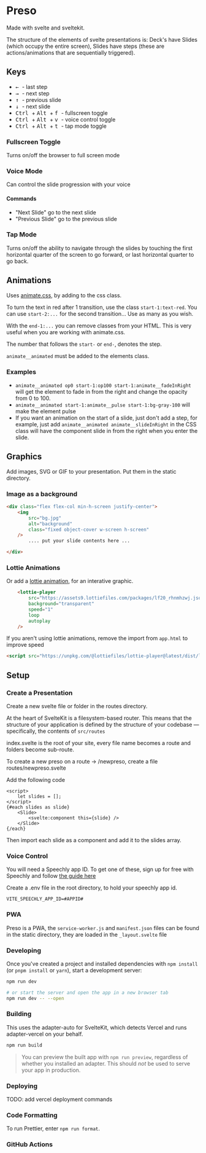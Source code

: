 # Preso

Made with svelte and sveltekit.

The structure of the elements of svelte presentations is: Deck's have Slides (which occupy the entire screen), Slides have steps (these are actions/animations that are sequentially triggered).


## Keys
- <kbd> &#8592; </kbd> - last step
- <kbd> &#8594; </kbd> - next step
- <kbd> &#8593; </kbd> -  previous slide
- <kbd> &#8595; </kbd> - next slide
- <kbd> Ctrl </kbd> + <kbd> Alt </kbd> + <kbd> f </kbd> - fullscreen toggle
- <kbd> Ctrl </kbd> + <kbd> Alt </kbd> + <kbd> v </kbd> - voice control toggle
- <kbd> Ctrl </kbd> + <kbd> Alt </kbd> + <kbd> t </kbd> - tap mode toggle

### Fullscreen Toggle
Turns on/off the browser to full screen mode

### Voice Mode
Can control the slide progression with your voice

#### Commands
- "Next Slide" go to the next slide
- "Previous Slide" go to the previous slide

### Tap Mode
Turns on/off the ability to navigate through the slides by touching the first horizontal quarter of the screen to go forward, or last horizontal quarter to go back.

## Animations 
Uses [animate.css](https://animate.style/), by adding to the css class.

To turn the text in red after 1 transition, use the class `start-1:text-red`. You can use `start-2:...` for the second transition... Use as many as you wish.

With the `end-1:...` you can remove classes from your HTML. This is very useful when you are working with animate.css.

The number that follows the `start-` or `end-`, denotes the step.

`animate__animated` must be added to the elements class.
### Examples 
- `animate__animated op0 start-1:op100 start-1:animate__fadeInRight` will get the element to fade in from the right and change the opacity from 0 to 100.
- `animate__animated start-1:animate__pulse start-1:bg-gray-100` will make the element pulse
- If you want an animation on the start of a slide, just don't add a step, for example, just add `animate__animated animate__slideInRight` in the CSS class will have the component slide in from the right when you enter the slide.
## Graphics
Add images, SVG or GIF to your presentation. Put them in the static directory.
### Image as a background

```html
<div class="flex flex-col min-h-screen justify-center">
    <img
        src="bg.jpg"
        alt="background"
        class="fixed object-cover w-screen h-screen"
    />
        .... put your slide contents here ...

</div>
```
### Lottie Animations
Or add a [lottie animation](https://lottiefiles.com/), for an interative graphic.
```html
    <lottie-player
        src="https://assets9.lottiefiles.com/packages/lf20_rhnmhzwj.json"
        background="transparent"
        speed="1"
        loop
        autoplay
    />
```

If you aren't using lottie animations, remove the import from `app.html` to improve speed
```html
<script src="https://unpkg.com/@lottiefiles/lottie-player@latest/dist/lottie-player.js"></script>
```
## Setup

### Create a Presentation

Create a new svelte file or folder in the routes directory.

At the heart of SvelteKit is a filesystem-based router. This means that the structure of your application is defined by the structure of your codebase — specifically, the contents of `src/routes`

index.svelte is the root of your site, every file name becomes a route and folders become sub-route.

To create a new preso on a route -> /newpreso, create a file routes/newpreso.svelte

Add the following code

```
<script>
    let slides = [];
</script>
{#each slides as slide}
    <Slide>
        <svelte:component this={slide} />
    </Slide>
{/each}
```

Then import each slide as a component and add it to the slides array.


### Voice Control

You will need a Speechly app ID. To get one of these, sign up for free with Speechly and follow [the guide here](https://docs.speechly.com/quick-start/stt-only/)

Create a .env file in the root directory, to hold your speechly app id.
```
VITE_SPEECHLY_APP_ID=#APPID#
```

### PWA

Preso is a PWA, the `service-worker.js` and `manifest.json` files can be found in the static directory, they are loaded in the `_layout.svelte` file
### Developing

Once you've created a project and installed dependencies with `npm install` (or `pnpm install` or `yarn`), start a development server:

```bash
npm run dev

# or start the server and open the app in a new browser tab
npm run dev -- --open
```

### Building

This uses the adapter-auto for SvelteKit, which detects Vercel and runs adapter-vercel on your behalf.

```bash
npm run build
```

> You can preview the built app with `npm run preview`, regardless of whether you installed an adapter. This should _not_ be used to serve your app in production.

### Deploying

TODO: add vercel deployment commands

### Code Formatting

To run Prettier, enter `npm run format`.

### GitHub Actions
